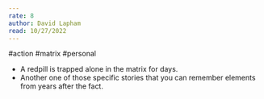 ```yaml
---
rate: 8
author: David Lapham
read: 10/27/2022
---
```


#action #matrix #personal 

- A redpill is trapped alone in the matrix for days.
- Another one of those specific stories that you can remember elements from years after the fact.
